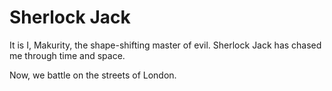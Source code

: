 # Sherlock Jack

It is I, Makurity, the shape-shifting master of evil. Sherlock Jack has chased me through time and space.

Now, we battle on the streets of London.
